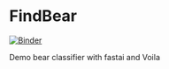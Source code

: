# FindBear

[![Binder](https://mybinder.org/badge_logo.svg)](https://mybinder.org/v2/gh/CassDC/FindBear/main?filepath=%2Fvoila%2Frender%2FBear_classifier_3.ipynb)


Demo bear classifier with fastai and Voila

